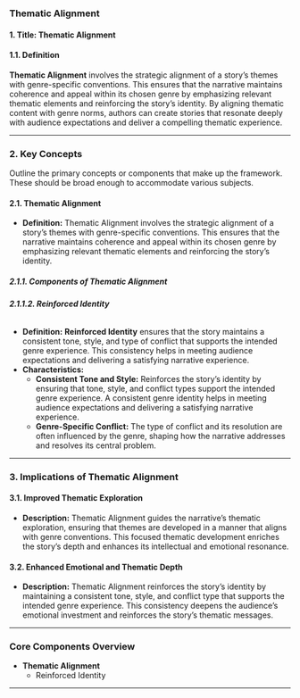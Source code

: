 ### **Thematic Alignment**

#### **1. Title: Thematic Alignment**

#### **1.1. Definition**

**Thematic Alignment** involves the strategic alignment of a story’s themes with genre-specific conventions. This ensures that the narrative maintains coherence and appeal within its chosen genre by emphasizing relevant thematic elements and reinforcing the story’s identity. By aligning thematic content with genre norms, authors can create stories that resonate deeply with audience expectations and deliver a compelling thematic experience.

---

### **2. Key Concepts**

Outline the primary concepts or components that make up the framework. These should be broad enough to accommodate various subjects.

#### **2.1. Thematic Alignment**

- **Definition:**
  Thematic Alignment involves the strategic alignment of a story’s themes with genre-specific conventions. This ensures that the narrative maintains coherence and appeal within its chosen genre by emphasizing relevant thematic elements and reinforcing the story’s identity.

##### **2.1.1. Components of Thematic Alignment**

###### **2.1.1.2. Reinforced Identity**

- **Definition:**
  **Reinforced Identity** ensures that the story maintains a consistent tone, style, and type of conflict that supports the intended genre experience. This consistency helps in meeting audience expectations and delivering a satisfying narrative experience.
- **Characteristics:**
  - **Consistent Tone and Style:** Reinforces the story’s identity by ensuring that tone, style, and conflict types support the intended genre experience. A consistent genre identity helps in meeting audience expectations and delivering a satisfying narrative experience.
  - **Genre-Specific Conflict:** The type of conflict and its resolution are often influenced by the genre, shaping how the narrative addresses and resolves its central problem.

---

### **3. Implications of Thematic Alignment**

#### **3.1. Improved Thematic Exploration**

- **Description:**
  Thematic Alignment guides the narrative’s thematic exploration, ensuring that themes are developed in a manner that aligns with genre conventions. This focused thematic development enriches the story’s depth and enhances its intellectual and emotional resonance.

#### **3.2. Enhanced Emotional and Thematic Depth**

- **Description:**
  Thematic Alignment reinforces the story’s identity by maintaining a consistent tone, style, and conflict type that supports the intended genre experience. This consistency deepens the audience’s emotional investment and reinforces the story’s thematic messages.

---

### **Core Components Overview**

- **Thematic Alignment**
  - Reinforced Identity

---
